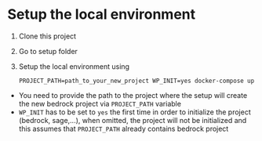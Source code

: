 
# Setup the local environment

1. Clone this project
2. Go to setup folder
3. Setup the local environment using

    ```
    PROJECT_PATH=path_to_your_new_project WP_INIT=yes docker-compose up
    ```

  * You need to provide the path to the project where the setup will create the new bedrock project via `PROJECT_PATH` variable
  * `WP_INIT` has to be set to `yes` the first time in order to initialize the project (bedrock, sage,...), when omitted, the project will not be initialized and this assumes that `PROJECT_PATH` already contains bedrock project


